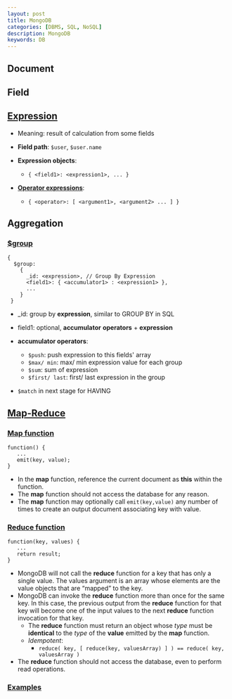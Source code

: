 ```yaml
---
layout: post
title: MongoDB
categories: [DBMS, SQL, NoSQL]
description: MongoDB
keywords: DB
---
```

## Document

## Field

## [Expression](https://docs.mongodb.com/manual/meta/aggregation-quick-reference/#aggregation-expressions)

- Meaning: result of calculation from some fields
- **Field path**: `$user`, `$user.name`
- **Expression objects**: 
  - `{ <field1>: <expression1>, ... }`

- [**Operator expressions**](https://docs.mongodb.com/manual/meta/aggregation-quick-reference/#agg-quick-ref-operator-expressions):
  - `{ <operator>: [ <argument1>, <argument2> ... ] }`

## Aggregation

### [$group](https://docs.mongodb.com/manual/reference/operator/aggregation/group/)

``` mongodb
{
  $group:
    {
      _id: <expression>, // Group By Expression
      <field1>: { <accumulator1> : <expression1> },
      ...
    }
 }
```

- _id: group by **expression**, similar to GROUP BY in SQL
- field1: optional, **accumulator** **operators** + **expression**
- **accumulator operators**:
  - `$push`: push expression to this fields' array
  - `$max/ min`: max/ min expression value for each group
  - `$sum`: sum of expression
  - `$first/ last`: first/ last expression in the group

- `$match` in next stage for HAVING

## [Map-Reduce](https://docs.mongodb.com/v3.2/core/map-reduce/)

### [Map function](https://docs.mongodb.com/manual/reference/method/db.collection.mapReduce/#requirements-for-the-map-function)

```
function() {
   ...
   emit(key, value);
}
```

- In the **map** function, reference the current document as **this** within the function.
- The **map** function should not access the database for any reason.
- The **map** function may optionally call `emit(key,value)` any number of times to create an output document associating key with value.

### [Reduce function](https://docs.mongodb.com/manual/reference/method/db.collection.mapReduce/#requirements-for-the-reduce-function)

```
function(key, values) {
   ...
   return result;
}
```

- MongoDB will not call the **reduce** function for a key that has only a single value. The values argument is an array whose elements are the value objects that are “mapped” to the key.
- MongoDB can invoke the **reduce** function more than once for the same key. In this case, the previous output from the **reduce** function for that key will become one of the input values to the next **reduce** function invocation for that key.
  - The **reduce** function must return an object whose *type* must be **identical** to the *type* of the **value** emitted by the **map** function.
  - *Idempotent*: 
    - `reduce( key, [ reduce(key, valuesArray) ] ) == reduce( key, valuesArray )`
- The **reduce** function should not access the database, even to perform read operations.

### [Examples](https://docs.mongodb.com/manual/tutorial/map-reduce-examples/)
